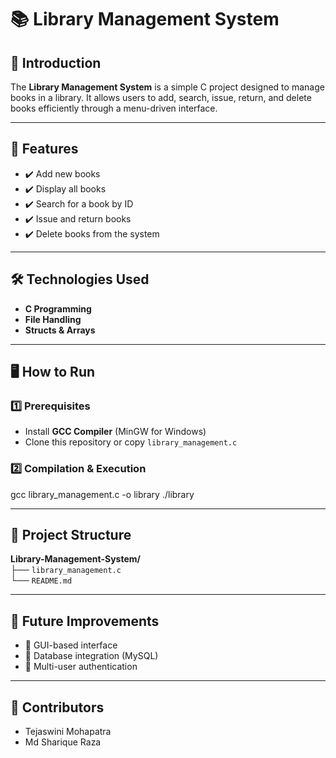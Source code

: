 # 📚 Library Management System

## 📌 Introduction
The **Library Management System** is a simple C project designed to manage books in a library. It allows users to add, search, issue, return, and delete books efficiently through a menu-driven interface.

---

## 🚀 Features
- ✔️ Add new books  
- ✔️ Display all books  
- ✔️ Search for a book by ID  
- ✔️ Issue and return books  
- ✔️ Delete books from the system  

---

## 🛠️ Technologies Used
- **C Programming**
- **File Handling**
- **Structs & Arrays**

---

## 🖥️ How to Run

### **1️⃣ Prerequisites**
- Install **GCC Compiler** (MinGW for Windows)  
- Clone this repository or copy `library_management.c`  

### **2️⃣ Compilation & Execution**

gcc library_management.c -o library
./library

---

## 📁 Project Structure
**Library-Management-System/**  
├── `library_management.c`  
└── `README.md`  

---
 
## 📌 Future Improvements  
- 🔹 GUI-based interface  
- 🔹 Database integration (MySQL)  
- 🔹 Multi-user authentication  

---

## 📄 Contributors  
- Tejaswini Mohapatra  
- Md Sharique Raza  

